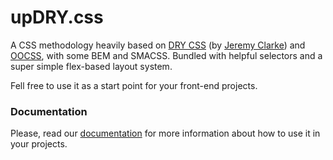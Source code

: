 upDRY.css
=========

A CSS methodology heavily based on [DRY CSS](http://www.slideshare.net/jeremyclarke/dry-css-a-dontrepeatyourself-methodology-for-creating-efficient-unified-and-scalable-stylesheets) (by [Jeremy Clarke](http://simianuprising.com/)) and [OOCSS](http://www.slideshare.net/stubbornella/object-oriented-css), with some BEM and SMACSS. Bundled with helpful selectors and a super simple flex-based layout system.

Fell free to use it as a start point for your front-end projects.

### Documentation

Please, read our [documentation](https://josantana.gitbooks.io/updry/content/) for more information about how to use it in your projects.
